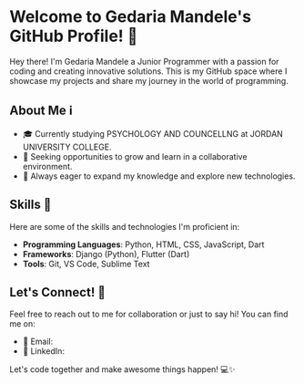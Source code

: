 # Welcome to Gedaria Mandele's GitHub Profile! 👋

Hey there! I'm Gedaria Mandele a Junior Programmer with a passion for coding and creating innovative solutions. This is my GitHub space where I showcase my projects and share my journey in the world of programming.

## About Me ℹ️

- 🎓 Currently studying PSYCHOLOGY AND COUNCELLNG at JORDAN UNIVERSITY COLLEGE.
- 💼 Seeking opportunities to grow and learn in a collaborative environment.
- 🌱 Always eager to expand my knowledge and explore new technologies.

## Skills 🚀

Here are some of the skills and technologies I'm proficient in:

- **Programming Languages**: Python, HTML, CSS, JavaScript, Dart
- **Frameworks**: Django (Python), Flutter (Dart)
- **Tools**: Git, VS Code, Sublime Text


## Let's Connect! 🤝

Feel free to reach out to me for collaboration or just to say hi! You can find me on:

- 📧 Email: 
- 💼 LinkedIn:  

Let's code together and make awesome things happen! 💻✨
